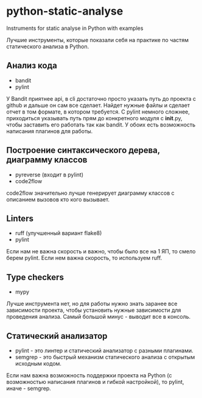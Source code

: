 # python-static-analyse
Instruments for static analyse in Python with examples

Лучшие инструменты, которые показали себя на практике по частям статического анализа в Python.

## Анализ кода
- bandit
- pylint

У Bandit приятнее api, в cli достаточно просто указать путь до проекта с github и дальше он сам все сделает. Найдет нужные файлы и сделает отчет в том формате, в котором требуется.
С pylint немного сложнее, приходиться указывать путь прям до конкретного модуля с __init__.py, чтобы заставить его работать так как bandit.
У обоих есть возможность написания плагинов для работы.

## Построение синтаксического дерева, диаграмму классов
- pyreverse (входит в pylint)
- code2flow

code2flow значительно лучше генерирует диаграмму классов с описанием вызовов кто кого вызывает.

## Linters
- ruff (улучшенный вариант flake8)
- pylint

Если нам не важна скорость и важно, чтобы было все на 1 ЯП, то смело берем pylint.
Если нем важна скорость, то используем ruff.

## Type checkers
- mypy

Лучше инструмента нет, но для работы нужно знать заранее все зависимости проекта, чтобы установить нужные зависимости для проведения анализа.
Самый большой минус - выводит все в консоль.

## Статический анализатор
- pylint - это линтер и статический анализатор с разными плагинами.
- semgrep - это быстрый механизм статического анализа с открытым исходным кодом.

Если нам важна возможность поддержки проекта на Python (с возможностью написания плагинов и гибкой настройкой), то pylint, иначе - semgrep.

